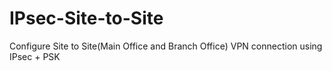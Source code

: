 # IPsec-Site-to-Site
Configure Site to Site(Main Office and Branch Office) VPN connection using IPsec + PSK

